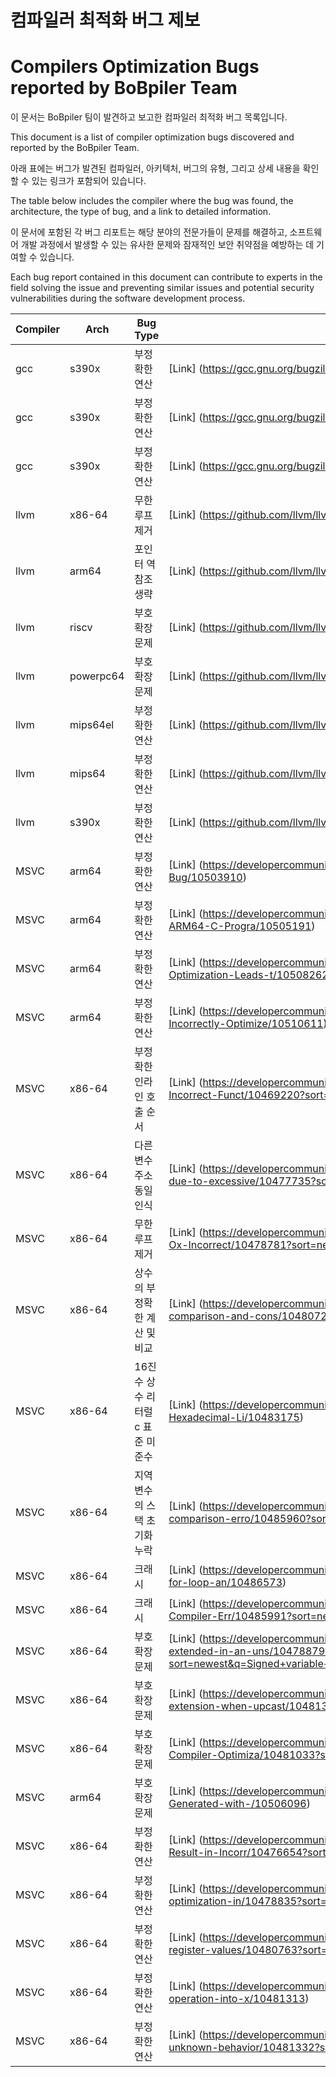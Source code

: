 # 컴파일러 최적화 버그 제보
# Compilers Optimization Bugs reported by BoBpiler Team

이 문서는 BoBpiler 팀이 발견하고 보고한 컴파일러 최적화 버그 목록입니다. 

This document is a list of compiler optimization bugs discovered and reported by the BoBpiler Team.

아래 표에는 버그가 발견된 컴파일러, 아키텍처, 버그의 유형, 그리고 상세 내용을 확인할 수 있는 링크가 포함되어 있습니다. 

The table below includes the compiler where the bug was found, the architecture, the type of bug, and a link to detailed information.

이 문서에 포함된 각 버그 리포트는 해당 분야의 전문가들이 문제를 해결하고, 소프트웨어 개발 과정에서 발생할 수 있는 유사한 문제와 잠재적인 보안 취약점을 예방하는 데 기여할 수 있습니다.

Each bug report contained in this document can contribute to experts in the field solving the issue and preventing similar issues and potential security vulnerabilities during the software development process.

| Compiler | Arch | Bug Type | Link |
| --- | --- | --------------------------- | ---- |
| gcc | s390x |     부정확한 연산    | [Link] (https://gcc.gnu.org/bugzilla/show_bug.cgi?id=112112) |
| gcc | s390x |     부정확한 연산    | [Link] (https://gcc.gnu.org/bugzilla/show_bug.cgi?id=112274) |
| gcc | s390x |     부정확한 연산    | [Link] (https://gcc.gnu.org/bugzilla/show_bug.cgi?id=112329) |
| llvm | x86-64 |   무한 루프 제거    | [Link] (https://github.com/llvm/llvm-project/issues/66307) |
| llvm | arm64 |    포인터 역참조 생략   | [Link] (https://github.com/llvm/llvm-project/issues/69294) |
| llvm | riscv |    부호 확장 문제   | [Link] (https://github.com/llvm/llvm-project/issues/68855) |
| llvm | powerpc64 |    부호 확장 문제   | [Link] (https://github.com/llvm/llvm-project/issues/71030) |
| llvm | mips64el |     부정확한 연산    | [Link] (https://github.com/llvm/llvm-project/issues/69328) |
| llvm | mips64 |   부정확한 연산    | [Link] (https://github.com/llvm/llvm-project/issues/70495) |
| llvm | s390x |    부정확한 연산    | [Link] (https://github.com/llvm/llvm-project/issues/72018) |
| MSVC | arm64 |    부정확한 연산    | [Link] (https://developercommunity.visualstudio.com/t/C-ARM64-Optimization-Bug/10503910) |
| MSVC | arm64 |    부정확한 연산    | [Link] (https://developercommunity.visualstudio.com/t/Inconsistent-Outputs-in-ARM64-C-Progra/10505191) |
| MSVC | arm64 |    부정확한 연산    | [Link] (https://developercommunity.visualstudio.com/t/ARM64-MSVC-Compiler-Optimization-Leads-t/10508262) |
| MSVC | arm64 |    부정확한 연산    | [Link] (https://developercommunity.visualstudio.com/t/MSVC-ARM64-Compiler-Incorrectly-Optimize/10510611) |
| MSVC | x86-64 |   부정확한 인라인 호출 순서    | [Link] (https://developercommunity.visualstudio.com/t/O1-Optimization-Leads-to-Incorrect-Funct/10469220?sort=newest) |
| MSVC | x86-64 |   다른 변수 주소 동일 인식     | [Link] (https://developercommunity.visualstudio.com/t/Memory-reference-error-due-to-excessive/10477735?sort=newest&page=1) |
| MSVC | x86-64 |   무한 루프 제거   | [Link] (https://developercommunity.visualstudio.com/t/Optimization-Levels-O1-O2-Ox-Incorrect/10478781?sort=newest) |
| MSVC | x86-64 |   상수의 부정확한 계산 및 비교     | [Link] (https://developercommunity.visualstudio.com/t/Incorrectly-compiled-comparison-and-cons/10480723?sort=newest) |
| MSVC | x86-64 |   16진수 상수 리터럴 c 표준 미준수     | [Link] (https://developercommunity.visualstudio.com/t/cl-Compiler-Misinterprets-Hexadecimal-Li/10483175) |
| MSVC | x86-64 |   지역 변수의 스택 초기화 누락     | [Link] (https://developercommunity.visualstudio.com/t/Function-pointer-address-comparison-erro/10485960?sort=newest) |
| MSVC | x86-64 |   크래시   | [Link] (https://developercommunity.visualstudio.com/t/Internal-Compiler-Error-with-for-loop-an/10486573) |
| MSVC | x86-64 |   크래시   | [Link] (https://developercommunity.visualstudio.com/t/fatal-error-C1001:-Internal-Compiler-Err/10485991?sort=newest) |
| MSVC | x86-64 |   부호 확장 문제   | [Link] (https://developercommunity.visualstudio.com/t/Signed-variable-value-extended-in-an-uns/10478879?sort=newest&q=Signed+variable+value+extended+in+an+unsigned+manner&page=3) |
| MSVC | x86-64 |   부호 확장 문제   | [Link] (https://developercommunity.visualstudio.com/t/Incorrect-unsigned-extension-when-upcast/10481317?sort=newest) |
| MSVC | x86-64 | 부호 확장 문제 | [Link] (https://developercommunity.visualstudio.com/t/Impact-of-printf-on-CL-Compiler-Optimiza/10481033?sort=newest) |
| MSVC | arm64 |    부호 확장 문제   | [Link] (https://developercommunity.visualstudio.com/t/Incorrect-Assembly-Code-Generated-with-/10506096) |
| MSVC | x86-64 |   부정확한 연산    | [Link] (https://developercommunity.visualstudio.com/t/O2-and-Ox-Optimizations-Result-in-Incorr/10476654?sort=newest) |
| MSVC | x86-64 |   부정확한 연산    | [Link] (https://developercommunity.visualstudio.com/t/Integer-overflow-due-to-optimization-in/10478835?sort=newest) |
| MSVC | x86-64 |   부정확한 연산    | [Link] (https://developercommunity.visualstudio.com/t/Comparison-of-incorrect-register-values/10480763?sort=newest) |
| MSVC | x86-64 |   부정확한 연산    | [Link] (https://developercommunity.visualstudio.com/t/It-optimizes-the-and-operation-into-x/10481313) |
| MSVC | x86-64 |   부정확한 연산    | [Link] (https://developercommunity.visualstudio.com/t/Compiler-bug-causing-unknown-behavior/10481332?sort=newest) |